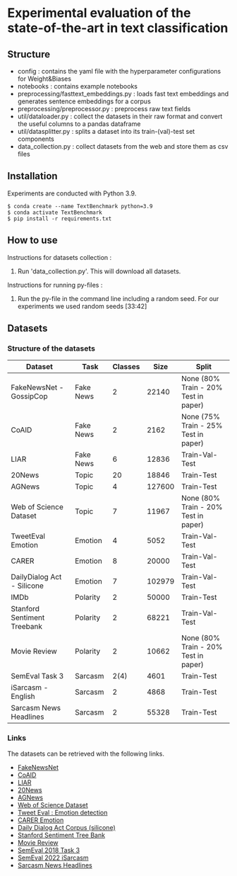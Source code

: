 # Experimental evaluation of the state-of-the-art in text classification

## Structure
* config : contains the yaml file with the hyperparameter configurations for Weight&Biases
* notebooks :  contains example notebooks
* preprocessing/fasttext_embeddings.py : loads fast text embeddings and generates sentence embeddings for a corpus
* preprocessing/preprocessor.py : preprocess raw text fields
* util/dataloader.py :  collect the datasets in their raw format and convert the useful columns to a pandas dataframe
* util/datasplitter.py : splits a dataset into its train-(val)-test set components
* data_collection.py :  collect datasets from the web and store them as csv files

## Installation

Experiments are conducted with Python 3.9.
```
$ conda create --name TextBenchmark python=3.9
$ conda activate TextBenchmark
$ pip install -r requirements.txt
```

## How to use
Instructions for datasets collection : 

1. Run 'data_collection.py'. This will download all datasets.

Instructions for running py-files :

1. Run the py-file in the command line including a random seed. 
   For our experiments we used random seeds [33:42]


## Datasets
### Structure of the datasets

| Dataset | Task |  Classes  | Size |  Split |
| --- | --- |  --- | --- | --- |
| FakeNewsNet - GossipCop | Fake News |2 | 22140 | None (80% Train - 20% Test in paper) | 
| CoAID | Fake News | 2 |  2162     | None (75% Train - 25% Test in paper) |
| LIAR | Fake News | 6 | 12836 | Train-Val-Test |
| 20News | Topic | 20 | 18846 | Train-Test |
| AGNews | Topic | 4 | 127600 | Train-Test |
| Web of Science Dataset | Topic | 7 | 11967 | None (80% Train - 20% Test in paper) |
| TweetEval Emotion | Emotion | 4 | 5052 | Train-Val-Test |
| CARER | Emotion | 8 | 20000 | Train-Val-Test |
| DailyDialog Act - Silicone | Emotion | 7 | 102979 | Train-Val-Test |
| IMDb | Polarity | 2 | 50000 | Train-Test |
| Stanford Sentiment Treebank | Polarity | 2 | 68221 |  Train-Val-Test |
| Movie Review | Polarity | 2 | 10662 | None (80% Train - 20% Test in paper) |
| SemEval Task 3 | Sarcasm | 2(4) | 4601 | Train-Test |
|iSarcasm - English | Sarcasm | 2 | 4868 | Train-Test | 
| Sarcasm News Headlines | Sarcasm | 2 | 55328 | Train-Test |


### Links

The datasets can be retrieved with the following links.

* [FakeNewsNet](https://github.com/KaiDMML/FakeNewsNet)
* [CoAID](https://github.com/cuilimeng/CoAID)
* [LIAR](https://huggingface.co/datasets/liar)
* [20News](https://scikit-learn.org/stable/modules/generated/sklearn.datasets.fetch_20newsgroups.html)
* [AGNews](https://huggingface.co/datasets/ag_news)
* [Web of Science Dataset](https://huggingface.co/datasets/web_of_science)
* [Tweet Eval : Emotion detection](https://github.com/cardiffnlp/tweeteval)
* [CARER Emotion](https://huggingface.co/datasets/emotion)
* [Daily Dialog Act Corpus (silicone)](https://huggingface.co/datasets/silicone/viewer/dyda_e/train)
* [Stanford Sentiment Tree Bank](https://huggingface.co/datasets/sst2)
* [Movie Review](https://www.cs.cornell.edu/people/pabo/movie-review-data/rt-polaritydata.tar.gz)
* [SemEval 2018 Task 3](https://github.com/Cyvhee/SemEval2018-Task3)
* [SemEval 2022 iSarcasm](https://github.com/iabufarha/iSarcasmEval) 
* [Sarcasm News Headlines](https://huggingface.co/datasets/raquiba/Sarcasm_News_Headline/viewer/raquiba--Sarcasm_News_Headline)

